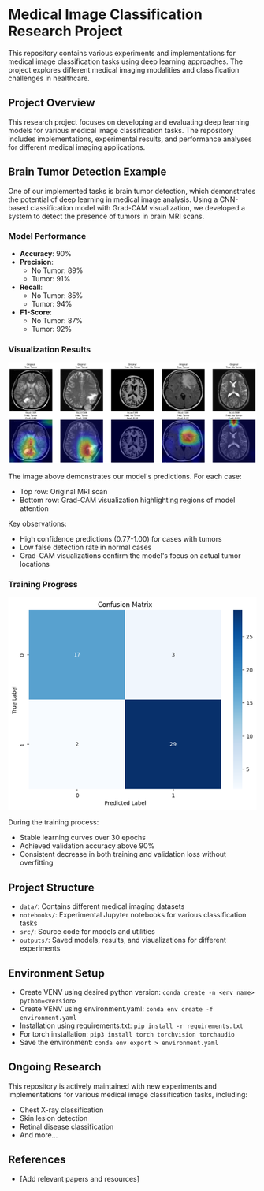 # Medical Image Classification Research Project

This repository contains various experiments and implementations for medical image classification tasks using deep learning approaches. The project explores different medical imaging modalities and classification challenges in healthcare.

## Project Overview
This research project focuses on developing and evaluating deep learning models for various medical image classification tasks. The repository includes implementations, experimental results, and performance analyses for different medical imaging applications.

## Brain Tumor Detection Example

One of our implemented tasks is brain tumor detection, which demonstrates the potential of deep learning in medical image analysis. Using a CNN-based classification model with Grad-CAM visualization, we developed a system to detect the presence of tumors in brain MRI scans.

### Model Performance

- **Accuracy**: 90%
- **Precision**: 
  - No Tumor: 89%
  - Tumor: 91%
- **Recall**:
  - No Tumor: 85%
  - Tumor: 94%
- **F1-Score**:
  - No Tumor: 87%
  - Tumor: 92%

### Visualization Results

![Brain Tumor Detection Results](outputs/brain_tumor_detection/detection_gradcam.png)

The image above demonstrates our model's predictions. For each case:
- Top row: Original MRI scan
- Bottom row: Grad-CAM visualization highlighting regions of model attention

Key observations:
- High confidence predictions (0.77-1.00) for cases with tumors
- Low false detection rate in normal cases
- Grad-CAM visualizations confirm the model's focus on actual tumor locations

### Training Progress

![Model Performance](outputs/brain_tumor_detection/model_perf2.png)

During the training process:
- Stable learning curves over 30 epochs
- Achieved validation accuracy above 90%
- Consistent decrease in both training and validation loss without overfitting

## Project Structure
- `data/`: Contains different medical imaging datasets
- `notebooks/`: Experimental Jupyter notebooks for various classification tasks
- `src/`: Source code for models and utilities
- `outputs/`: Saved models, results, and visualizations for different experiments

## Environment Setup
- Create VENV using desired python version: ```conda create -n <env_name> python=<version>```
- Create VENV using environment.yaml: ```conda env create -f environment.yaml```
- Installation using requirements.txt: ```pip install -r requirements.txt```
- For torch installation: ```pip3 install torch torchvision torchaudio```
- Save the environment: ```conda env export > environment.yaml```

## Ongoing Research
This repository is actively maintained with new experiments and implementations for various medical image classification tasks, including:
- Chest X-ray classification
- Skin lesion detection
- Retinal disease classification
- And more...

## References
- [Add relevant papers and resources]